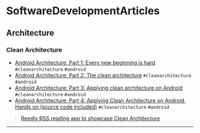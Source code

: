 # SoftwareDevelopmentArticles

## Architecture

### Clean Architecture
* [Android Architecture: Part 1: Every new beginning is hard](http://five.agency/android-architecture-part-1-every-new-beginning-is-hard/) `#cleanarchitecture` `#android`
* [Android Architecture: Part 2: The clean architecture](http://five.agency/android-architecture-part-2-clean-architecture/) `#cleanarchitecture` `#android`
* [Android Architecture: Part 3: Applying clean architecture on Android](http://five.agency/android-architecture-part-3-applying-clean-architecture-android/) `#cleanarchitecture` `#android`
* [Android Architecture: Part 4: Applying Clean Architecture on Android, Hands on (source code included)](http://five.agency/android-architecture-part-4-applying-clean-architecture-on-android-hands-on/) `#cleanarchitecture` `#android`
> [Reedly RSS reading app to showcase Clean Architecture](https://github.com/fiveagency/Reedly)
---
